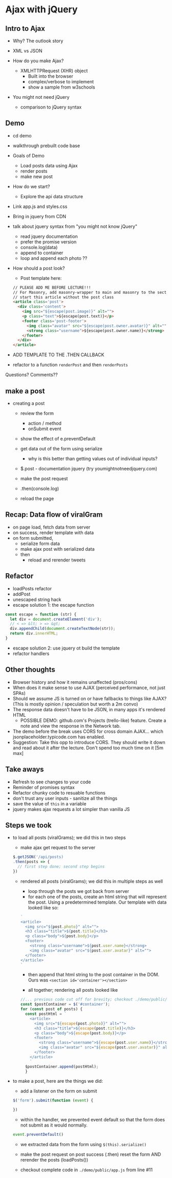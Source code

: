 Ajax with jQuery
===

## Intro to Ajax

- Why? The outlook story
- XML vs JSON

- How do you make Ajax?
  + XMLHTTPRequest (XHR) object
    - Built into the browser
    - complex/verbose to implement
    - show a sample from w3schools

- You might not need jQuery
  + comparison to jQuery syntax

## Demo

- cd demo
- walkthrough prebuilt code base

- Goals of Demo
  + Load posts data using Ajax
  + render posts
  + make new post

- How do we start?
  + Explore the api data structure

- Link app.js and styles.css
- Bring in jquery from CDN
- talk about jquery syntax from "you might not know jQuery"
  + read jquery documentation
  + prefer the promise version
  + console.log(data)
  + append to container
  + loop and append each photo ??

- How should a post look?
  + Post template here:

  ```html
  // PLEASE ADD ME BEFORE LECTURE!!!
  // For Masonry, add masonry-wrapper to main and masonry to the section
  // start this article without the post class
  <article class='post'>
    <div class='content'>
      <img src="${escape(post.image)}" alt="">
      <p class="text">${escape(post.text)}</p>
      <footer class='post-footer'>
        <img class="avatar" src="${escape(post.owner.avatar)}" alt="">
        <strong class="username">${escape(post.owner.name)}</strong>
      </footer>
    </div>
  </article>
  ```

-  ADD TEMPLATE TO THE .THEN CALLBACK

- refactor to a function `renderPost` and then `renderPosts`

Questions? Comments??

## make a post

- creating a post
  + review the form
    - action / method
    - onSubmit event

  + show the effect of e.preventDefault
  + get data out of the form using serialize
    - why is this better than getting values out of individual inputs?

  + $.post - documentation jquery (try youmightnotneedjquery.com)
  + make the post request
  + .then(console.log)
  + reload the page


## Recap: Data flow of viralGram

- on page load, fetch data from server
- on success, render template with data
- on form submitted,
  + serialize form data
  + make ajax post with serialized data
  + then
    - reload and rerender tweets


## Refactor

- loadPosts refactor
- addPost
- unescaped string hack
- escape solution 1: the escape function

```js
const escape = function (str) {
  let div = document.createElement('div');
  // < => &lt; > => &gt;
  div.appendChild(document.createTextNode(str));
  return div.innerHTML;
}
```
- escape solution 2: use jquery ot build the template
- refactor handlers

## Other thoughts

- Browser history and how it remains unaffected (pros/cons)
- When does it make sense to use AJAX (perceived performance, not just SPAs)
- Should we assume JS is turned on or have fallbacks to things like AJAX? (This is mostly opinion / speculation but worth a 2m convo)
- The response data doesn't have to be JSON, in many apps it's rendered HTML
    + POSSIBLE DEMO: github.com's Projects (trello-like) feature. Create a note and view the response in the Network tab.
- The demo before the break uses CORS for cross domain AJAX... which jsonplaceholder.typicode.com has enabled.
- Suggestion: Take this opp to introduce CORS. They should write it down and read about it after the lecture. Don't spend too much time on it [5m max]

## Take aways

- Refresh to see changes to your code
- Reminder of promises syntax
- Refactor chunky code to resuable functions
- don't trust any user inputs - sanitize all the things
- save the value of `this` in a variable
- jquery makes ajax requests a lot simpler than vanilla JS

## Steps we took

 - to load all posts (viralGrams); we did this in two steps
    + make ajax get request to the server

    ```js
    $.getJSON('/api/posts)
    .then(posts => {
      // first step done; second step begins
    })
    ```

    + rendered all posts (viralGrams); we did this in multiple steps as well
      - loop through the posts we got back from server
      - for each one of the posts, create an html string that will represent the post. Using a predetermined template.
      Our template with data looked like so:

      ```js
      `
      <article>
        <img src="${post.photo}" alt="">
        <h3 class="title">${post.title}</h3>
        <p class="body">${post.body}</p>
        <footer>
          <strong class="username">${post.user.name}</strong>
          <img class="avatar" src="${post.user.avatar}" alt="">
        </footer>
      </article>
      `
      ```

      - then append that html string to the post container in the DOM. Ours was `<section id='container'></section>`
      
      - all together; rendering all posts looked like

      ```js
      //... previous code cut off for brevity; checkout ./demo/public/helpers.js file for complete loadPosts code
      const $postContainer = $('#container');
      for (const post of posts) {
        const postHtml = `
          <article>
            <img src="${escape(post.photo)}" alt="">
            <h3 class="title">${escape(post.title)}</h3>
            <p class="body">${escape(post.body)}</p>
            <footer>
              <strong class="username">${escape(post.user.name)}</strong>
              <img class="avatar" src="${escape(post.user.avatar)}" alt="">
            </footer>
          </article>
          `
        $postContainer.append(postHtml);
        }
      ```


- to make a post, here are the things we did:
  + add a listener on the form on submit
  ```js
  $('form').submit(function (event) {

  })
  ```

  + within the handler, we prevented event default so that the form does not submit as it would normally.

  ```js
  event.preventDefault()
  ```

  + we extracted data from the form using `$(this).serialize()`
  + make the post request
    on post success (.then) reset the form AND rerender the posts (loadPosts())

  + checkout complete code in `./demo/public/app.js` from line #11

